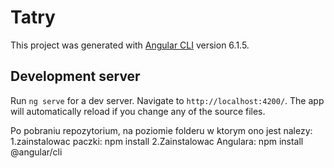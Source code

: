 # Tatry

This project was generated with [Angular CLI](https://github.com/angular/angular-cli) version 6.1.5.

## Development server

Run `ng serve` for a dev server. Navigate to `http://localhost:4200/`. The app will automatically reload if you change any of the source files.


Po pobraniu repozytorium, na poziomie folderu w ktorym ono jest nalezy:
1.zainstalowac paczki: npm install
2.Zainstalowac Angulara: npm install @angular/cli
